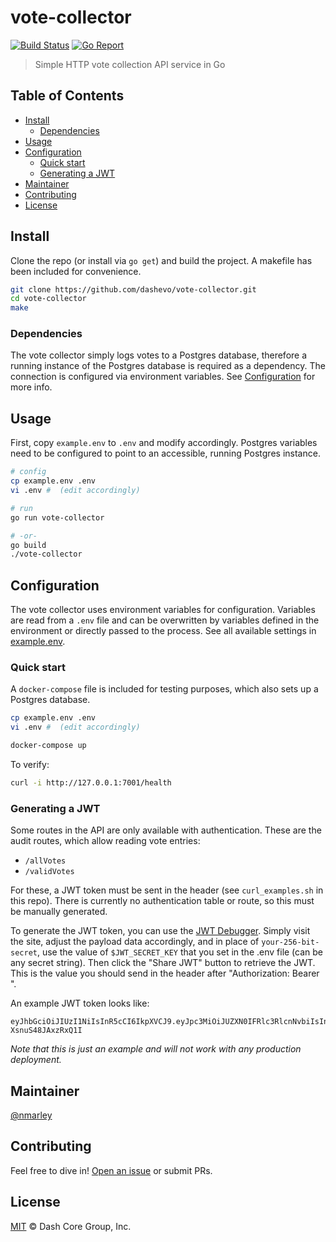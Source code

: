 # vote-collector

[![Build Status](https://travis-ci.com/dashevo/vote-collector.svg?branch=master)](https://travis-ci.com/dashevo/vote-collector)
[![Go Report](https://goreportcard.com/badge/github.com/dashevo/vote-collector)](https://goreportcard.com/badge/github.com/dashevo/vote-collector)

> Simple HTTP vote collection API service in Go

## Table of Contents

-   [Install](#install)
    -   [Dependencies](#dependencies)
-   [Usage](#usage)
-   [Configuration](#configuration)
    -   [Quick start](#quick-start)
    -   [Generating a JWT](#generating-a-jwt)
-   [Maintainer](#maintainer)
-   [Contributing](#contributing)
-   [License](#license)

## Install

Clone the repo (or install via `go get`) and build the project. A makefile has been included for convenience.

```sh
git clone https://github.com/dashevo/vote-collector.git
cd vote-collector
make
```

### Dependencies

The vote collector simply logs votes to a Postgres database, therefore a running instance of the Postgres database is required as a dependency. The connection is configured via environment variables. See [Configuration](#configuration) for more info.

## Usage

First, copy `example.env` to `.env` and modify accordingly. Postgres variables need to be configured to point to an accessible, running Postgres instance.

```sh
# config
cp example.env .env
vi .env #  (edit accordingly)

# run
go run vote-collector

# -or-
go build
./vote-collector
```

## Configuration

The vote collector uses environment variables for configuration. Variables are read from a `.env` file and can be overwritten by variables defined in the environment or directly passed to the process. See all available settings in [example.env](example.env).

### Quick start

A `docker-compose` file is included for testing purposes, which also sets up a Postgres database.

```sh
cp example.env .env
vi .env #  (edit accordingly)

docker-compose up
```

To verify:

```sh
curl -i http://127.0.0.1:7001/health
```

### Generating a JWT

Some routes in the API are only available with authentication. These are the audit routes, which allow reading vote entries:

-   `/allVotes`
-   `/validVotes`

For these, a JWT token must be sent in the header (see `curl_examples.sh` in this repo). There is currently no authentication table or route, so this must be manually generated.

To generate the JWT token, you can use the [JWT Debugger](https://jwt.io/#debugger-io). Simply visit the site, adjust the payload data accordingly, and in place of `your-256-bit-secret`, use the value of `$JWT_SECRET_KEY` that you set in the .env file (can be any secret string). Then click the "Share JWT" button to retrieve the JWT. This is the value you should send in the header after "Authorization: Bearer ".

An example JWT token looks like:

```jwt
eyJhbGciOiJIUzI1NiIsInR5cCI6IkpXVCJ9.eyJpc3MiOiJUZXN0IFRlc3RlcnNvbiIsInN1YiI6IkpvaG4gRG9udXQiLCJpYXQiOjE1NTE0NjYyMjN9.Z03u0ZogZZ4W2C9E7FgisQxWqp-XsnuS48JAxzRxQ1I
```

_Note that this is just an example and will not work with any production deployment._

## Maintainer

[@nmarley](https://github.com/nmarley)

## Contributing

Feel free to dive in! [Open an issue](https://github.com/dashevo/vote-collector/issues/new) or submit PRs.

## License

[MIT](LICENSE) &copy; Dash Core Group, Inc.
